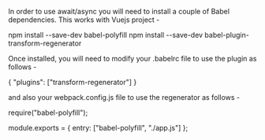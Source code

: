 In order to use await/async you will need to install a couple of Babel dependencies. 
This works with Vuejs project -

npm install --save-dev babel-polyfill 
npm install --save-dev babel-plugin-transform-regenerator

Once installed, you will need to modify your .babelrc file to use the plugin as follows -

{
    "plugins": ["transform-regenerator"]
}

and also your webpack.config.js file to use the regenerator as follows -

require("babel-polyfill");

module.exports = {
  entry: ["babel-polyfill", "./app.js"]
};
